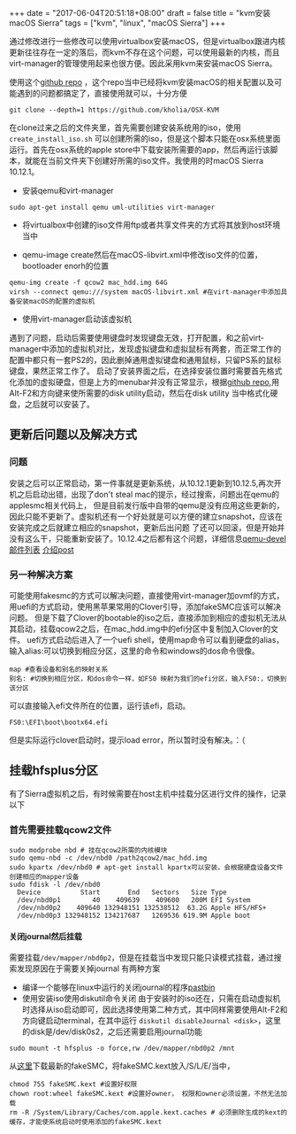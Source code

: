 +++
date = "2017-06-04T20:51:18+08:00"
draft = false
title = "kvm安装macOS Sierra"
tags = ["kvm", "linux", "macOS Sierra"]
+++

通过修改进行一些修改可以使用virtualbox安装macOS，但是virtualbox跟进内核更新往往存在一定的落后，而kvm不存在这个问题，可以使用最新的内核，而且virt-manager的管理使用起来也很方便。因此采用kvm来安装macOS Sierra。

使用这个[github repo](https://github.com/kholia/OSX-KVM) ，这个repo当中已经将kvm安装macOS的相关配置以及可能遇到的问题都搞定了，直接使用就可以，十分方便

```
git clone --depth=1 https://github.com/kholia/OSX-KVM
```

在clone过来之后的文件夹里，首先需要创建安装系统用的iso，使用`create_install_iso.sh` 可以创建所需的iso，但是这个脚本只能在osx系统里面运行。首先在osx系统的apple store中下载安装所需要的app，然后再运行该脚本，就能在当前文件夹下创建好所需的iso文件。我使用的时macOS Sierra 10.12.1。

* 安装qemu和virt-manager

```
sudo apt-get install qemu uml-utilities virt-manager
```

* 将virtualbox中创建的iso文件用ftp或者共享文件夹的方式将其放到host环境当中

* qemu-image create然后在macOS-libvirt.xml中修改iso文件的位置， bootloader enorh的位置
```
qemu-img create -f qcow2 mac_hdd.img 64G
virsh --connect qemu:///system macOS-libvirt.xml #在virt-manager中添加具备安装macOS的配置的虚拟机
```

* 使用virt-manager启动该虚拟机

遇到了问题，启动后需要使用键盘时发现键盘无效，打开配置，和之前virt-manager中添加的虚拟机对比，发现虚拟键盘和虚拟鼠标有两套，而正常工作的配置中都只有一套PS2的，因此删掉通用虚拟键盘和通用鼠标，只留PS系的鼠标键盘，果然正常工作了。
启动了安装界面之后，在选择安装位置时需要首先格式化添加的虚拟硬盘，但是上方的menubar并没有正常显示，根据[github repo](https://github.com/kholia/OSX-KVM),用Alt-F2和方向键来使所需要的disk utility启动，然后在disk utility
当中格式化硬盘，之后就可以安装了。

## 更新后问题以及解决方式
### 问题
安装之后可以正常启动，第一件事就是更新系统，从10.12.1更新到10.12.5,再次开机之后启动出错，出现了don't steal mac的提示，经过搜索，问题出在qemu的applesmc相关代码上，
但是目前发行版中自带的qemu是没有应用这些更新的，因此只能不更新了。虚拟机还有一个好处就是可以方便的建立snapshot，应该在安装完成之后就建立相应的snapshot，更新后出问题
了还可以回滚，但是开始并没有这么干，只能重新安装了。10.12.4之后都有这个问题，详细信息[qemu-devel邮件列表](https://lists.nongnu.org/archive/html/qemu-devel/2017-03/msg06366.html)
[介绍post](https://www.contrib.andrew.cmu.edu/~somlo/OSXKVM/)

### 另一种解决方案
可能使用fakesmc的方式可以解决问题，直接使用virt-manager加ovmf的方式，用uefi的方式启动，使用黑苹果常用的Clover引导，添加fakeSMC应该可以解决问题。
但是下载了Clover的bootable的iso之后，直接添加到相应的虚拟机无法从其启动，挂载qcow2之后，在mac_hdd.img中的efi分区中复制加入Clover的文件。
uefi方式启动后进入了一个uefi shell，使用map命令可以看到硬盘的alias，输入alias:可以切换到相应分区，这里的命令和windows的dos命令很像。
```
map #查看设备和别名的映射关系
别名: #切换到相应分区，和dos命令一样，如FS0 映射为我们的efi分区，输入FS0:，切换到该分区
```
可以直接输入efi文件所在的位置，运行该efi，启动。
```
FS0:\EFI\boot\bootx64.efi
```
但是实际运行clover启动时，提示load error，所以暂时没有解决。：（

## 挂载hfsplus分区
有了Sierra虚拟机之后，有时候需要在host主机中挂载分区进行文件的操作，记录以下
### 首先需要挂载qcow2文件
```
sudo modprobe nbd # 挂在qcow2所需的内核模块
sudo qemu-nbd -c /dev/nbd0 /path2qcow2/mac_hdd.img
sudo kpartx /dev/nbd0 # apt-get install kpartx可以安装，会根据硬盘设备文件创建相应的mapper设备
sudo fdisk -l /dev/nbd0
  Device          Start       End   Sectors   Size Type
  /dev/nbd0p1        40    409639    409600   200M EFI System
  /dev/nbd0p2    409640 132948151 132538512  63.2G Apple HFS/HFS+
  /dev/nbd0p3 132948152 134217687   1269536 619.9M Apple boot
```

#### 关闭journal然后挂载
需要挂载`/dev/mapper/nbd0p2`，但是在挂载当中发现只能只读模式挂载，通过搜索发现原因在于需要关掉journal
有两种方案

* 编译一个能够在linux中运行的关闭journal的程序[pastbin](https://pastebin.com/W8pfgHRe)
* 使用安装iso使用diskutil命令关闭
由于安装时的iso还在，只需在启动虚拟机时选择从iso启动即可，因此选择使用第二种方式，其中同样需要使用Alt-F2和方向键启动terminal，在其中运行
`diskutil disableJournal <disk>`，这里的disk是/dev/disk0s2，之后还需要启用journal功能
```
sudo mount -t hfsplus -o force,rw /dev/mapper/nbd0p2 /mnt
```
从[这里](https://bitbucket.org/RehabMan/os-x-fakesmc-kozlek/downloads/)下载最新的fakeSMC，将fakeSMC.kext放入/S/L/E/当中，
```
chmod 755 fakeSMC.kext #设置好权限
chown root:wheel fakeSMC.kext #设置好owner， 权限和owner必须设置，不然无法加载
rm -R /System/Library/Caches/com.apple.kext.caches # 必须删除生成的kext的缓存，才能使系统启动时使用添加的fakeSMC.kext
```
